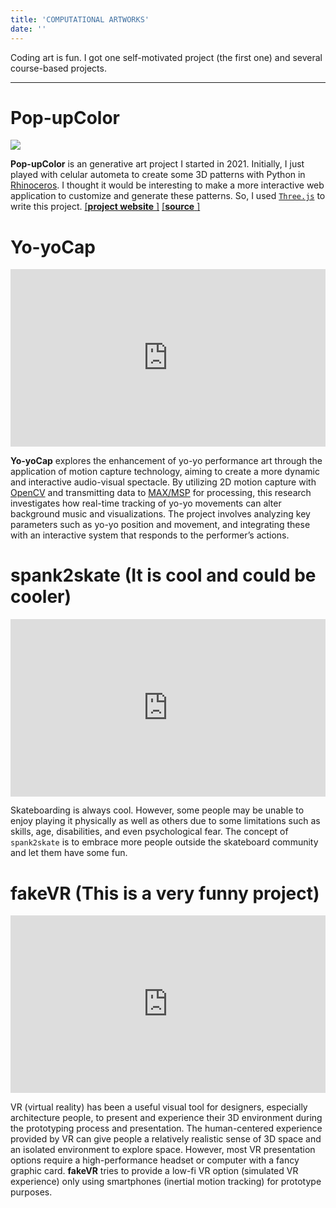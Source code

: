 ```yaml
---
title: 'COMPUTATIONAL ARTWORKS'
date: ''
---
```

Coding art is fun. I got one self-motivated project (the first one) and several course-based projects.

<div class="splitline">
  <hr>
</div>

<a id='popup' class="anch"></a>
<div class="pagecard">

# Pop-upColor 
![](https://billbillbilly.github.io/portfolio-content/images/ffffff_d400ff_04ff00.gif)

**Pop-upColor** is an generative art project I started in 2021. Initially, 
I just played with celular autometa to create some 3D patterns with Python in 
[Rhinoceros](https://www.rhino3d.com/). I thought it would be interesting to make 
a more interactive web application to customize and generate these patterns. 
So, I used [`Three.js`](https://threejs.org/) to write this project. 
[[**project website** <i class="fa-solid fa-diagram-project"></i>]](https://billbillbilly.github.io/portfolio-content/) 
[[**source** <i class="fa-solid fa-code"></i>]](https://github.com/billbillbilly/popup_color/)

</div>

<a id='yoyocap' class="anch"></a>
<div class="pagecard">

# Yo-yoCap

<div style="padding:56.25% 0 0 0;position:relative;"><iframe src="https://player.vimeo.com/video/916828937?badge=0&amp;autopause=0&amp;player_id=0&amp;app_id=58479" frameborder="0" allow="autoplay; fullscreen; picture-in-picture" style="position:absolute;top:0;left:0;width:100%;height:100%;" title="Yo-yoCap"></iframe></div><script src="https://player.vimeo.com/api/player.js"></script>

**Yo-yoCap** explores the enhancement of yo-yo performance art through the application of motion capture technology, 
aiming to create a more dynamic and interactive audio-visual spectacle. By utilizing 2D motion capture with 
[OpenCV](https://github.com/opencv/opencv) and transmitting data to [MAX/MSP](https://cycling74.com/products/max) 
for processing, this research investigates how real-time tracking of yo-yo movements can alter background music 
and visualizations. The project involves analyzing key parameters such as yo-yo position and movement, 
and integrating these with an interactive system that responds to the performer’s actions. 
<br>

</div>

<a id='tapskate' class="anch"></a>
<div class="pagecard">

# spank2skate (It is cool and could be cooler)

<div style="padding:56.25% 0 0 0;position:relative;"><iframe src="https://player.vimeo.com/video/916832247?badge=0&amp;autopause=0&amp;player_id=0&amp;app_id=58479" frameborder="0" allow="autoplay; fullscreen; picture-in-picture" style="position:absolute;top:0;left:0;width:100%;height:100%;" title="spank2skate"></iframe></div><script src="https://player.vimeo.com/api/player.js"></script>

Skateboarding is always cool. However, some people may be unable to enjoy playing it physically as well as others 
due to some limitations such as skills, age, disabilities, and even psychological fear. The concept of `spank2skate` 
is to embrace more people outside the skateboard community and let them have some fun. 
<br>

</div>

<a id='fakeVR' class="anch"></a>
<div class="pagecard">

# fakeVR (This is a very funny project) 

<div style="padding:56.25% 0 0 0;position:relative;"><iframe src="https://player.vimeo.com/video/916830568?badge=0&amp;autopause=0&amp;player_id=0&amp;app_id=58479" frameborder="0" allow="autoplay; fullscreen; picture-in-picture" style="position:absolute;top:0;left:0;width:100%;height:100%;" title="fakeVR"></iframe></div><script src="https://player.vimeo.com/api/player.js"></script>

VR (virtual reality) has been a useful visual tool for designers, 
especially architecture people, to present and experience their 
3D environment during the prototyping process and presentation. 
The human-centered experience provided by VR can give people a 
relatively realistic sense of 3D space and an isolated environment 
to explore space. However, most VR presentation options require a 
high-performance headset or computer with a fancy graphic card. 
**fakeVR** tries to provide a low-fi VR option (simulated VR experience) 
only using smartphones (inertial motion tracking) for prototype purposes. 
<br>

</div>
